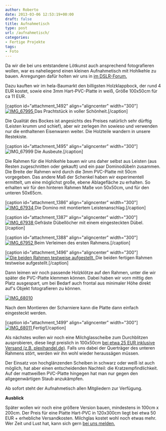 ```yaml
---
author: Roberto
date: 2013-03-06 12:53:19+00:00
draft: false
title: Aufnahmetisch
type: post
url: /aufnahmetisch/
categories:
- Fertige Projekte
tags:
- Foto
---
```


Da wir die bei uns entstandene Lötkunst auch ansprechend fotografieren wollen, war es naheliegend einen kleinen Aufnahmetisch mit Hohlkehle zu bauen. Anregungen dafür holten wir uns in [im DSLR-Forum.](http:/https://www.dslr-forum.de/showthread.php?t=243367) <!-- more -->

Dazu kauften wir im hela-Baumarkt den billigsten Holzklappbock, der rund 4 EUR kostet, sowie eine 3mm Hart-PVC-Platte in weiß, Größe 100x50cm für ca 11 EUR.

[caption id="attachment_1492" align="aligncenter" width="300"][![IMG_67995](https://eigenbaukombinat.de/wp-content/uploads/2013/03/IMG_67995-300x300.jpg)
](https://eigenbaukombinat.de/wp-content/uploads/2013/03/IMG_67995.jpg) Das Prachtstück in voller Schönheit.[/caption]

Die Qualität des Bockes ist angesichts des Preises natürlich sehr dürftig (Leisten krumm und schief), aber wir zerlegen ihn sowieso und verwenden nur die enthaltenen Eisenwaren weiter. Die Holzteile wandern in unsere Restekiste.

[caption id="attachment_1495" align="aligncenter" width="300"]![IMG_67999](https://eigenbaukombinat.de/wp-content/uploads/2013/03/IMG_67999-300x200.jpg)
Die Ausbeute.[/caption]

Die Rahmen für die Hohlkehle bauen wir uns daher selbst aus Leisten (aus Resten zugeschnitten oder gekauft) und ein paar Dominodübeln zusammen. Die Breite der Rahmen wird durch die 3mm PVC-Platte mit 50cm vorgegeben. Das andere Maß der Schenkel haben wir experimentell ermittelt, um eine möglichst große, ebene Ablagefläche zu erhalten. So erhalten wir für den hinteren Rahmen Maße von 50x50cm, und für den unteren 50x65cm.

[caption id="attachment_1386" align="aligncenter" width="300"][![IMG_67934](https://eigenbaukombinat.de/wp-content/uploads/2013/02/IMG_67934-300x199.jpg)
](https://eigenbaukombinat.de/wp-content/uploads/2013/02/IMG_67934.jpg) Die Domino mit montiertem Leistenanschlag.[/caption]

[caption id="attachment_1387" align="aligncenter" width="300"][![IMG_67938](https://eigenbaukombinat.de/wp-content/uploads/2013/02/IMG_67938-300x199.jpg)
](https://eigenbaukombinat.de/wp-content/uploads/2013/02/IMG_67938.jpg) Gefräste Dübellöcher mit einem eingesteckten Dübel.[/caption]

[caption id="attachment_1388" align="aligncenter" width="300"][![IMG_67952](https://eigenbaukombinat.de/wp-content/uploads/2013/02/IMG_67952-300x199.jpg)
](https://eigenbaukombinat.de/wp-content/uploads/2013/02/IMG_67952.jpg) Beim Verleimen des ersten Rahmens.[/caption]

[caption id="attachment_1496" align="aligncenter" width="300"][![Die beiden Rahmen testweise aufgestellt.](https://eigenbaukombinat.de/wp-content/uploads/2013/03/IMG_68000-300x199.jpg)
](https://eigenbaukombinat.de/wp-content/uploads/2013/03/IMG_68000.jpg) Die beiden fertigen Rahmen testweise aufgestellt.[/caption]

Dann leimen wir noch passende Holzklötze auf den Rahmen, unter die wir später die PVC-Platte klemmen können. Dabei haben wir vorn mittig den Platz ausgespart, um bei Bedarf auch frontal aus minimaler Höhe direkt auf's Objekt fotografieren zu können.

[![IMG_68010](https://eigenbaukombinat.de/wp-content/uploads/2013/03/IMG_68010-300x200.jpg)
](https://eigenbaukombinat.de/wp-content/uploads/2013/03/IMG_68010.jpg)

Nach dem Montieren der Scharniere kann die Platte dann einfach eingesteckt werden.

[caption id="attachment_1499" align="aligncenter" width="300"][![IMG_68011](https://eigenbaukombinat.de/wp-content/uploads/2013/03/IMG_68011-300x200.jpg)
](https://eigenbaukombinat.de/wp-content/uploads/2013/03/IMG_68011.jpg) Fertig![/caption]

Als nächstes wollen wir noch eine Milchglasscheibe zum Durchblitzen ausprobieren, diese liegt preislich in 100x50cm [bei etwa 25 EUR inklusive Versand (z.B. plexihandel.de)](http://plexihandel.de/product_info.php?products_id=256). Falls uns dabei der Querträger des unteren Rahmens stört, werden wir ihn wohl wieder heraussägen müssen.

Der Einsatz von hochglänzenden Scheiben in schwarz oder weiß ist auch möglich, hat aber einen entscheidenden Nachteil: die Kratzempfindlichkeit. Auf der mattweißen PVC-Platte hingegen hat man nur gegen den allgegenwärtigen Staub anzukämpfen.


Ab sofort steht der Aufnahmetisch allen Mitgliedern zur Verfügung.


**Ausblick**

Später wollen wir noch eine größere Version bauen, mindestens in 100cm x 200cm. Der Preis für eine Platte Hart-PVC in 120x300cm liegt bei etwa 50 EUR + erhebliche Versandkosten. Milchglas kostet wohl noch etwas mehr. Wer Zeit und Lust hat, kann sich gern [bei uns melden.](/kontakt/)
